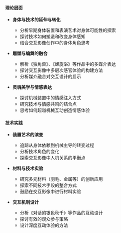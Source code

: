 
#### 理论层面

- **身体与技术的延伸与转化**
  - 分析早期身体装置和表演艺术对身体可能性的探索
  - 探讨技术如何塑造和改变身体感知
  - 结合交互影像创作中的身体角色思考

- **雕塑与编舞的融合**
  - 解析《独角兽》、《螺旋浴》等作品中的多媒介表达
  - 探讨交互影像中多层次感官体验的构建方法
  - 分析媒介融合对交互设计的启示

- **灵魂美学与情感表达**
  - 探讨机械装置中的情感注入方式
  - 研究技术与情感共鸣的结合点
  - 思考如何超越机械互动创造情感体验

#### 技术实践

- **装置艺术的演变**
  - 追踪从身体依赖到机械主导的转变过程
  - 分析技术角色的变化
  - 探索交互影像中人机关系的平衡点

- **材料与技术实验**
  - 研究多元材料（羽毛、金属等）的创新应用
  - 探索不同技术手段的整合方式
  - 鼓励在交互影像中进行材料实验

- **交互机制设计**
  - 分析《对话的银色秋千》等作品的互动设计
  - 探讨有效的观众参与策略
  - 设计深度互动体验的方法
